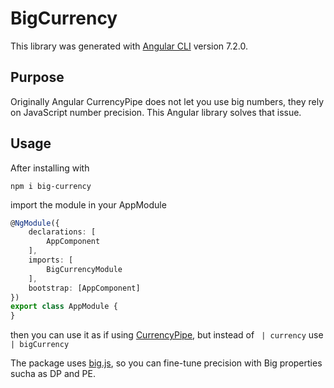 # BigCurrency

This library was generated with [Angular CLI](https://github.com/angular/angular-cli) version 7.2.0.

## Purpose
Originally Angular CurrencyPipe does not let you use big numbers, they rely on JavaScript number precision. This Angular library solves that issue.

## Usage
After installing with
```
npm i big-currency
```
import the module in your AppModule
```typescript
@NgModule({
	declarations: [
		AppComponent
	],
	imports: [
		BigCurrencyModule
	],
	bootstrap: [AppComponent]
})
export class AppModule {
}
```
then you can use it as if using [CurrencyPipe](https://angular.io/api/common/CurrencyPipe), but instead of 
``` | currency```
use
``` | bigCurrency```


The package uses [big.js](https://github.com/MikeMcl/big.js), so you can fine-tune precision with Big properties sucha as DP and PE.
